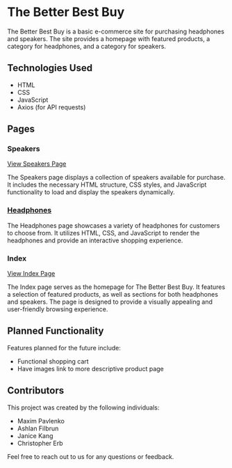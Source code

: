 # The Better Best Buy

The Better Best Buy is a basic e-commerce site for purchasing headphones and speakers. The site provides a homepage with featured products, a category for headphones, and a category for speakers.

## Technologies Used

- HTML
- CSS
- JavaScript
- Axios (for API requests)

## Pages

### Speakers

[View Speakers Page](speakers.html)

The Speakers page displays a collection of speakers available for purchase. It includes the necessary HTML structure, CSS styles, and JavaScript functionality to load and display the speakers dynamically.

### [Headphones](headphones.html)


The Headphones page showcases a variety of headphones for customers to choose from. It utilizes HTML, CSS, and JavaScript to render the headphones and provide an interactive shopping experience.

### Index

[View Index Page](index.html)

The Index page serves as the homepage for The Better Best Buy. It features a selection of featured products, as well as sections for both headphones and speakers. The page is designed to provide a visually appealing and user-friendly browsing experience.

## Planned Functionality

Features planned for the future include:

- Functional shopping cart
- Have images link to more descriptive product page


## Contributors

This project was created by the following individuals:

- Maxim Pavlenko
- Ashlan Filbrun
- Janice Kang
- Christopher Erb

Feel free to reach out to us for any questions or feedback.


